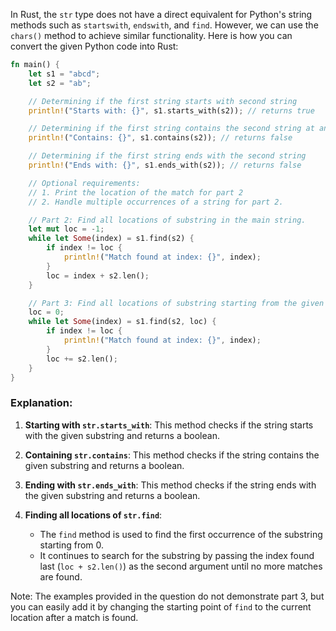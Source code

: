 In Rust, the `str` type does not have a direct equivalent for Python's string methods such as `startswith`, `endswith`, and `find`. However, we can use the `chars()` method to achieve similar functionality. Here is how you can convert the given Python code into Rust:

```rust
fn main() {
    let s1 = "abcd";
    let s2 = "ab";

    // Determining if the first string starts with second string
    println!("Starts with: {}", s1.starts_with(s2)); // returns true

    // Determining if the first string contains the second string at any location
    println!("Contains: {}", s1.contains(s2)); // returns false

    // Determining if the first string ends with the second string
    println!("Ends with: {}", s1.ends_with(s2)); // returns false

    // Optional requirements:
    // 1. Print the location of the match for part 2
    // 2. Handle multiple occurrences of a string for part 2.

    // Part 2: Find all locations of substring in the main string.
    let mut loc = -1;
    while let Some(index) = s1.find(s2) {
        if index != loc {
            println!("Match found at index: {}", index);
        }
        loc = index + s2.len();
    }

    // Part 3: Find all locations of substring starting from the given location.
    loc = 0;
    while let Some(index) = s1.find(s2, loc) {
        if index != loc {
            println!("Match found at index: {}", index);
        }
        loc += s2.len();
    }
}
```

### Explanation:
1. **Starting with `str.starts_with`**: This method checks if the string starts with the given substring and returns a boolean.
2. **Containing `str.contains`**: This method checks if the string contains the given substring and returns a boolean.
3. **Ending with `str.ends_with`**: This method checks if the string ends with the given substring and returns a boolean.

4. **Finding all locations of `str.find`**:
   - The `find` method is used to find the first occurrence of the substring starting from 0.
   - It continues to search for the substring by passing the index found last (`loc + s2.len()`) as the second argument until no more matches are found.

Note: The examples provided in the question do not demonstrate part 3, but you can easily add it by changing the starting point of `find` to the current location after a match is found.
